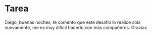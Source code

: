<h1>Tarea</h1>
<p>Diego, buenas noches, te comento que este desafío lo realice sola nuevamente, me es muy difícil hacerlo con más compañeros. Gracias</p>

